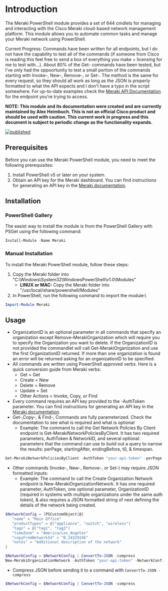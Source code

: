 # Introduction

The Meraki PowerShell module provides a set of 644 cmdlets for managing and interacting with the Cisco Meraki cloud-based network management platform. This module allows you to automate common tasks and manage your Meraki network using PowerShell.

Current Progress: Commands have been written for all endpoints, but I do not have the capability to test all of the commands (if someone from Cisco is reading this feel free to send a box of everything you make + licensing for me to test with...). About 80% of the Get- commands have been tested, but I've only had the oppoortunity to test a small portion of the commands starting with Invoke-, New-, Remove-, or Set-. The method is the same for every request, so they should all work as long as the JSON is properly formatted to what the API expects and I don't have a typo in the script somewhere. For up-to-date examples check the [Meraki API Documentation](https://developer.cisco.com/meraki/api-v1/introduction/) for the endpoint you're trying to access. 

**NOTE: This module and its documentation were created and are currently maintained by Alex Heimbuch. This is not an official Cisco product and should be used with caution. This current work in progress and this document is subject to periodic change as the functionality expands.**

[![published](https://static.production.devnetcloud.com/codeexchange/assets/images/devnet-published.svg)](https://developer.cisco.com/codeexchange/github/repo/DocNougat/Meraki-Powershell-Module)

## Prerequisites

Before you can use the Meraki PowerShell module, you need to meet the following prerequisites:

1.  Install PowerShell v5 or later on your system.
2.  Obtain an API key for the Meraki dashboard. You can find instructions for generating an API key in the [Meraki documentation](https://documentation.meraki.com/zGeneral_Administration/Other_Topics/The_Cisco_Meraki_Dashboard_API).

## Installation
### PowerShell Gallery
The easist way to install the module is from the PowerShell Gallery with PSGet using the following command:
```powershell
Install-Module -Name Meraki
```
### Manual Installation
To install the Meraki PowerShell module, follow these steps:
1.  Copy the Meraki folder into "C:\Windows\System32\WindowsPowerShell\v1.0\Modules"  
    *   **LINUX or MAC:** Copy the Meraki folder into "/usr/local/share/powershell/Modules"
2.  In PowerShell, run the following command to import the module:\
```powershell
Import-Module Meraki
```
## Usage
* OrganizationID is an optional parameter in all commands that specify an organization except Remove-MerakiOrganization which will require you to specify the Organization you want to delete. If the OrganizationID is not provided the commandlet will call Get-MerakiOrganization and use the first OrganizationID returned. If more than one organization is found an error will be returned asking for an organizationID to be specified. 
* All commands are written using PowerShell approved verbs. Here is a quick conversion guide from Meraki verbs:
   * Get = Get
   * Create = New
   * Delete = Remove
   * Update = Set
   * Other Actions = Invoke, Copy, or Find
* Every command requires an API key provided to the -AuthToken parameter. You can find instructions for generating an API key in the [Meraki documentation](https://documentation.meraki.com/zGeneral_Administration/Other_Topics/The_Cisco_Meraki_Dashboard_API).
* Get-,Copy-, & Find-, Commands are fully parameterized. Check the documentation to see what is required and what is optional
   * Example: The command to call the Get Network Policies By Client endpoint is Get-MerakiNetworkPoliciesByClient. It has two required parameters, AuthToken & NetworkID, and several optional parameters that the command can use to build out a query to narrow the results:  perPage, startingAfter, endingBefore, t0, & timespan.
```powershell
Get-MerakiNetworkPoliciesByClient -AuthToken "your-api-token" -perPage 5 -timespan 200
```
* Other commands (Invoke-, New-, Remove-,  or Set-) may require JSON formatted inputs:
   * Example: The command to call the Create Organization Network endpoint is New-MerakiOrganizationNetwork. It has one required parameter, AuthToken, one optional parameter, OrganizationID (required in systems with multiple organizations under the same auth token), & also requires a JSON formatted string of next defining the details of the network being created.
```powershell
$NetworkConfig = [PSCustomObject]@{
   "name" = "Main Office"
   "productTypes" = @("appliance", "switch", "wireless")
   "tags" = @("tag1", "tag2")
   "timeZone" = "America/Los_Angeles"
   "copyFromNetworkId" = "N_24329156"
   "notes" = "Additional description of the network"
}

$NetworkConfig = $NetworkConfig | ConvertTo-JSON -compress
New-MerakiOrganizationNetwork -AuthToken "your-api-token" -NetworkConfig $NetworkConfig
```
   * Compress JSON before sending it to a command with `ConvertTo-JSON -compress` 
```powershell
$NetworkConfig = $NetworkConfig | ConvertTo-JSON -compress
```
